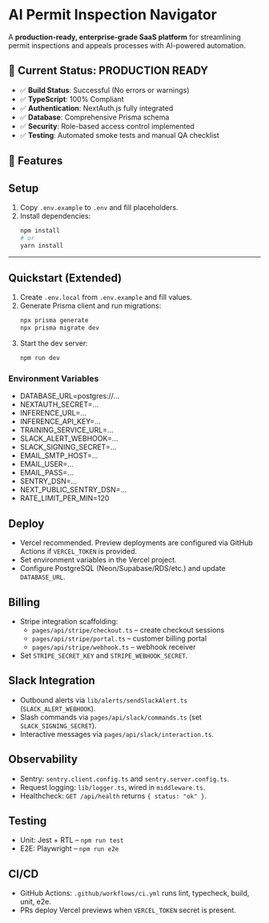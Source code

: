 # AI Permit Inspection Navigator

A **production-ready, enterprise-grade SaaS platform** for streamlining permit inspections and appeals processes with AI-powered automation.

## 🚀 **Current Status: PRODUCTION READY**

- ✅ **Build Status**: Successful (No errors or warnings)
- ✅ **TypeScript**: 100% Compliant
- ✅ **Authentication**: NextAuth.js fully integrated
- ✅ **Database**: Comprehensive Prisma schema
- ✅ **Security**: Role-based access control implemented
- ✅ **Testing**: Automated smoke tests and manual QA checklist

## 🎯 **Features**

## Setup
1. Copy `.env.example` to `.env` and fill placeholders.
2. Install dependencies:
   ```bash
   npm install
   # or
   yarn install
   ```

---

## Quickstart (Extended)
1. Create `.env.local` from `.env.example` and fill values.
2. Generate Prisma client and run migrations:
   ```bash
   npx prisma generate
   npx prisma migrate dev
   ```
3. Start the dev server:
   ```bash
   npm run dev
   ```

### Environment Variables
- DATABASE_URL=postgres://...
- NEXTAUTH_SECRET=...
- INFERENCE_URL=...
- INFERENCE_API_KEY=...
- TRAINING_SERVICE_URL=...
- SLACK_ALERT_WEBHOOK=...
- SLACK_SIGNING_SECRET=...
- EMAIL_SMTP_HOST=...
- EMAIL_USER=...
- EMAIL_PASS=...
- SENTRY_DSN=...
- NEXT_PUBLIC_SENTRY_DSN=...
- RATE_LIMIT_PER_MIN=120

## Deploy
- Vercel recommended. Preview deployments are configured via GitHub Actions if `VERCEL_TOKEN` is provided.
- Set environment variables in the Vercel project.
- Configure PostgreSQL (Neon/Supabase/RDS/etc.) and update `DATABASE_URL`.

## Billing
- Stripe integration scaffolding:
  - `pages/api/stripe/checkout.ts` – create checkout sessions
  - `pages/api/stripe/portal.ts` – customer billing portal
  - `pages/api/stripe/webhook.ts` – webhook receiver
- Set `STRIPE_SECRET_KEY` and `STRIPE_WEBHOOK_SECRET`.

## Slack Integration
- Outbound alerts via `lib/alerts/sendSlackAlert.ts` (`SLACK_ALERT_WEBHOOK`).
- Slash commands via `pages/api/slack/commands.ts` (set `SLACK_SIGNING_SECRET`).
- Interactive messages via `pages/api/slack/interaction.ts`.

## Observability
- Sentry: `sentry.client.config.ts` and `sentry.server.config.ts`.
- Request logging: `lib/logger.ts`, wired in `middleware.ts`.
- Healthcheck: `GET /api/health` returns `{ status: "ok" }`.

## Testing
- Unit: Jest + RTL – `npm run test`
- E2E: Playwright – `npm run e2e`

## CI/CD
- GitHub Actions: `.github/workflows/ci.yml` runs lint, typecheck, build, unit, e2e.
- PRs deploy Vercel previews when `VERCEL_TOKEN` secret is present.
